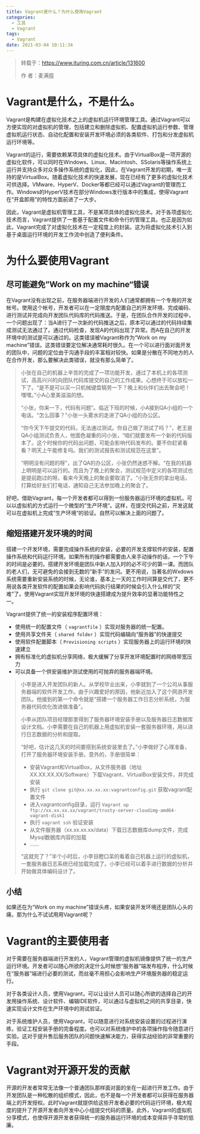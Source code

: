 ```yaml
---
title: Vagrant是什么？为什么使用Vagrant
categories:
  - 工具
  - Vagrant
tags:
  - Vagrant
date: 2021-03-04 10:11:34
---
```


> 转载于：https://www.ituring.com.cn/article/131600
>
> 作    者：麦满囤

# Vagrant是什么，不是什么。

Vagrant是构建在虚拟化技术之上的虚拟机运行环境管理工具。通过Vagrant可以方便实现的对虚拟机的管理，包括建立和删除虚拟机、配置虚拟机运行参数、管理虚拟机运行状态、自动化配置和安装开发环境必须的各类软件、打包和分发虚拟机运行环境等。

Vagrant的运行，需要依赖某项具体的虚拟化技术。由于VirtualBox是一项开源的虚拟化软件，可以同时在Windows、Linux、Macintosh、SSolaris等操作系统上运行并支持众多对众多操作系统的虚拟化，因此，在Vagrant开发的初期，唯一支持的是VirtualBox。随着虚拟化技术的快速发展，现在已经有了更多的虚拟化技术可供选择。VMware、HyperV、Docker等都已经可以通过Vagrant的管理而工作。Windows的HyperV技术在部分Windows发行版本中的集成，使得Vagrant在“开盒即用”的特性方面前进了一大步。

因此，Vagrant是虚拟机管理工具，不是某项具体的虚拟化技术。对于各项虚拟化技术而言，Vagrant提供了一套基于配置文件和命令行的管理工具。也正是因为如此，Vagrant完成了对虚拟化技术在一定程度上的封装。这为将虚拟化技术引入到基于桌面运行环境的开发工作流中创造了便利条件。

# 为什么要使用Vagrant

## 尽可能避免”Work on my machine“错误

在Vagrant没有出现之前，在服务器端进行开发的人们通常都拥有一个专用的开发帐号。使用这个帐号，开发者可以在一定限度内配置自己的开发环境、完成编码、进行测试并完成向开发团队代码库的代码推送。于是，在团队合作开发的过程中，一个问题出现了：当A进行了一次新的代码推送之后，原本可以通过的代码持续集成测试无法通过了。通过代码检查，发现A的代码出现了异常。而A在自己的开发环境中的测试是可以通过的。这类错误被Vagrant称作为“Work on my machine”错误。这类错误要定位解决通常耗时很久。在一个可以进行面对面开发的团队中，问题的定位由于沟通手段的丰富相对较快。如果是分散在不同地方的人在合作开发，那么要解决此类错误，就没有那么简单了。

> 小张在自己的机器上辛苦的完成了一项功能开发，通过了本机上的各项测试，高高兴兴的向团队代码库提交的自己的工作成果。心想终于可以放松一下了。“是不是可以买一只机械键盘犒劳一下？晚上和伙伴们出去聚会吧！嘿嘿。”小A心里美滋滋的想。
>
> “小张，你来一下，代码有问题”。临近下班的时候，小A接到QA小组的一个电话。“怎么回事？”小张一头雾水的走进了QA小组的办公区。
>
> “你今天下午提交的代码，无法通过测试。你自己做了测试了吗？”，老王是QA小组测试负责人，他面色凝重的问小张，“咱们就要发布一个新的代码版本了。这个时候你的代码出问题，可能会影响代码发布的。要不你赶紧看看？明天上午能修复吗。我们的测试报告和测试规范在这里”。
>
> “明明没有问题的呀”，出了QA的办公区，小张仍然迷惑不解。“在我的机器上明明是可以运行的。而且为了晚上的聚会，测试规范中定义的各项测试也是提前跑过的呀。看来今天晚上的聚会要取消了。“小张无奈的拿出电话，打算给好友们打电话，通知自己无法参加晚上的聚会了。

好吧，借助Vagrant，每一个开发者都可以得到一份服务器运行环境的虚拟机，可以以虚拟机的方式运行一个微型的”生产环境“。这样，在提交代码之前，开发这就可以在虚拟机上完成”生产环境“的验证。自然可以解决上面的问题了。

## 缩短搭建开发环境的时间

搭建一个开发环境，需要完成操作系统的安装，必要的开发支撑软件的安装，配置操作系统和代码运行环境。如果所有的操作都需要由人来手动操作的话，一个下午的时间是必要的。搭建开发环境是团队中新人加入时的必不可少的第一课。而团队的老人们，无可避免的会接到无数的“新手”的发问。更不用说，当著名的Wxdows系统需要重新安装系统的时候，无论谁，基本上一天的工作时间算是交代了，更不用说各类开发软件的配置如果会影响代码执行结果的时候会引入什么样的“灾难”了。使用Vagrant实现开发环境的快速搭建成为提升效率的显著功能特性之一。

Vagrant提供了统一的安装程序配置环境：

- 使用统一的配置文件（ `vagrantfile` ）实现对服务器的统一配置。
- 使用共享文件夹（ `shared folder` ）实现代码编辑向“服务器”的快速提交
- 使用软件配置脚本（ `Provisioning scripts` ）实现服务器上的运行环境的快速建立
- 拥有标准化的虚拟机分享网络，极大缓解了分享开发环境配置时的网络带宽压力
- 可以具备一个供安装维护测试使用的可抛弃的服务器端环境。

> 小李是进入开发团队的新人。从学校毕业出来，小李就到了一个公司从事服务器端的软件开发工作。由于兴趣爱好的原因，他新近加入了这个网游开发团队。他接到的第一个命令就是“搭建一个服务器工作日志分析系统，为服务器代码优化改进做准备”。
>
> 小李从团队项目经理那里得到了服务器环境安装手册以及服务器日志数据库设计文档。小李需要在自己的机器上用虚拟机安装一套服务器环境，用以进行日志数据的分析和提取。
>
> “好吧，估计这几天的时间要搭到系统安装里去了。”小李做好了心理准备，打开了服务器环境安装手册。意外的，手册很简单：
>
> - 安装Vagrant和VirtualBox，从文件服务器（地址XX.XX.XX.XX/Software）下载Vagrant、VirtualBox安装文件，并完成安装
> - 执行 `git clone git@xx.xx.xx.xx:vagrantconfig.git` 获取vagrant配置文件
> - 进入vagrantconfig目录，运行 `Vagrant up ftp://xx.xx.xx.xx/vagrant/trusty-server-cloudimg-amd64-vagrant-disk1`
> - 执行 `vagrant ssh` 验证安装
> - 从文件服务器（xx.xx.xx.xx/data）下载日志数据库dump文件，完成Mysql数据库内容的加载
> - ……
>
> “这就完了？”半个小时后，小李目瞪口呆的看着自己机器上运行的虚拟机，一套服务器日志系统已经加载完成了。小李已经可以着手进行数据的分析并开始做具体编码设计了。

## 小结

如果还在为“Work on my machine”错误头疼，如果安装开发环境还是团队心头的痛，那为什么不试试用用Vagrant呢？

# Vagrant的主要使用者

对于需要在服务器端进行开发的人，Vagrant管理的虚拟机镜像提供了统一的生产运行环境。开发者可以随心所欲的决定什么时候想“服务器”端发布程序，什么时候在“服务器”端进行必要的测试，而丝毫不用担心会影响生产环境服务器的稳定运行。

对于各类设计人员，使用Vagrant，可以让设计人员可以随心所欲的选择自己的开发用操作系统、设计软件、编辑IDE软件，可以通过与虚拟机之间的共享目录，快速实现设计文件在生产环境中的测试验证。

对于系统维护人员，使用Vagrant，可以随意进行对系统安装设置的过程进行演练，验证工程安装手册的完备程度。也可以对系统维护中的各项操作指令随意进行实验。这对于提升售后服务团队的问题快速解决能力，获得实战经验的非常重要的手段。

# Vagrant对开源开发的贡献

开源的开发者常常无法像一个普通团队那样面对面的坐在一起进行开发工作。由于开发团队是一种松散的组织模式，因此，也不是每一个开发者都可以获得在服务器端上的开发授权。此时Vagrant就提供给这些开发者必要的代码运行环境，极大程度的提升了开源开发者向开发中心小组提交代码的质量。此外，Vagrant的虚拟机分享模式，也使得开源开发者获得统一的服务器运行环境的成本变得异乎寻常的低廉。